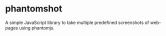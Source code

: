 # phantomshot
A simple JavaScript library to take multiple predefined screenshots of web-pages using phantomjs.
